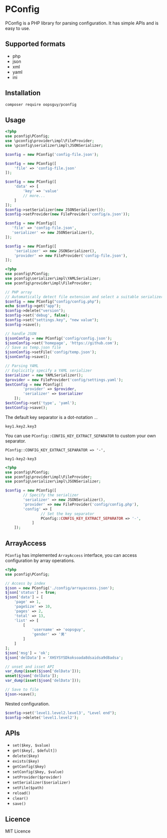# PConfig

PConfig is a PHP library for parsing configuration. 
It has simple APIs and is easy to use.

## Supported formats

- php
- json
- xml
- yaml
- ini

## Installation

```bash
composer require oopsguy/pconfig
```

## Usage

```php
<?php
use pconfig\PConfig;
use \pconfig\provider\impl\FileProvider;
use \pconfig\serializer\impl\JSONSerializer;

$config = new PConfig('config-file.json');

$config = new PConfig([
    'file' => 'config-file.json'
]);

$config = new PConfig([
    'data' => [
        'key' => 'value'
        // more...
    ]
]);
$config->setSerializer(new JSONSerializer());
$config->setProvider(new FileProvider('config/a.json'));

$config = new PConfig([
   'file' => 'config-file.json',
   'serializer' => new JSONSerializer(),
]);

$config = new PConfig([
    'serializer' => new JSONSerializer(),
    'provider' => new FileProvider('config-file.json'),
]);
```

```php
<?php
use pconfig\PConfig;
use pconfig\serializer\impl\YAMLSerializer;
use pconfig\provider\impl\FileProvider;

// PHP array
// Automatically detect file extension and select a suitable serializer
$config = new PConfig("config/config.php");
echo $config->get("app");
$config->delete("version");
$config->set('debug', false);
$config->set("settings.key", "new value");
$config->save();

// handle JSON
$jsonConfig = new PConfig('config/config.json');
$jsonConfig->set('homepage', 'https://github.com');
// Save as temp.json file
$jsonConfig->setFile('config/temp.json');
$jsonConfig->save();

// Parsing YAML
// Explicitly specify a YAML serializer
$serializer = new YAMLSerializer();
$provider = new FileProvider('config/settings.yaml');
$extConfig = new PConfig([
        'provider' => $provider,
        'serializer' => $serializer
    ]);
$extConfig->set('type', 'yaml');
$extConfig->save();
```

The default key separator is a dot-notation `.`.

```
key1.key2.key3
```

You can use `PConfig::CONFIG_KEY_EXTRACT_SEPARATOR` to custom your own separator.

```
PConfig::CONFIG_KEY_EXTRACT_SEPARATOR => '-',
```

```
key1-key2-key3
```

```php
<?php
use pconfig\PConfig;
use pconfig\provider\impl\FileProvider;
use pconfig\serializer\impl\JSONSerializer;

$config = new PConfig([
        // Specify the serializer
        'serializer' => new JSONSerializer(),
        'provider' => new FileProvider('config/config.php'),
        'config' => [
                // Set the key separator
                PConfig::CONFIG_KEY_EXTRACT_SEPARATOR => '-', 
            ]
    ]);
```

## ArrayAccess

`PConfig` has implemented `ArrayAccess` interface, you can access configuration by array operations.

```php
<?php
use pconfig\PConfig;

// Access by index
$json = new PConfig('./config/arrayaccess.json');
$json['status'] = true;
$json['data'] = [
    'page' => 1,
    'pageSize' => 10,
    'pages' => 2,
    'total' => 13,
    'list' => [
        [
            'username' => 'oopsguy',
            'gender' => '男'
        ]
    ]
];
$json['msg'] = 'ok';
$json['delData'] = 'XHSYSYSDkoksoada8dsaidsa9d8adsa';

// unset and isset API
var_dump(isset($json['delData']));
unset($json['delData']);
var_dump(isset($json['delData']));

// Save to file
$json->save();
```

Nested configuration.

```php
$config->set('level1.level2.level3', "Level end");
$config->delete('level1.level2');
```

## APIs

- `set($key, $value)`
- `get($key[, $defult])`
- `delete($key)`
- `exists($key)`
- `getConfig($key)`
- `setConfig($key, $value)`
- `setProvider($provider)`
- `setSerializer($serializer)`
- `setFile($path)`
- `reload()`
- `clear()`
- `save()`

## Licence

MIT Licence



